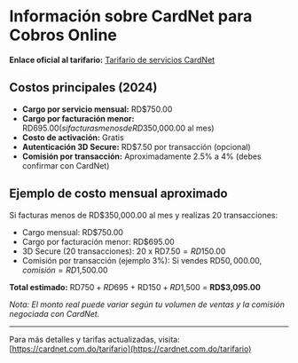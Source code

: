 # Información sobre CardNet para Cobros Online

**Enlace oficial al tarifario:**
[Tarifario de servicios CardNet](https://cardnet.com.do/tarifario)

## Costos principales (2024)
- **Cargo por servicio mensual:** RD$750.00
- **Cargo por facturación menor:** RD$695.00 (si facturas menos de RD$350,000.00 al mes)
- **Costo de activación:** Gratis
- **Autenticación 3D Secure:** RD$7.50 por transacción (opcional)
- **Comisión por transacción:** Aproximadamente 2.5% a 4% (debes confirmar con CardNet)

## Ejemplo de costo mensual aproximado
Si facturas menos de RD$350,000.00 al mes y realizas 20 transacciones:
- Cargo mensual: RD$750.00
- Cargo por facturación menor: RD$695.00
- 3D Secure (20 transacciones): 20 x RD$7.50 = RD$150.00
- Comisión por transacción (ejemplo 3%): Si vendes RD$50,000.00, comisión = RD$1,500.00

**Total estimado:** RD$750 + RD$695 + RD$150 + RD$1,500 = **RD$3,095.00**

*Nota: El monto real puede variar según tu volumen de ventas y la comisión negociada con CardNet.*

---

Para más detalles y tarifas actualizadas, visita:
[https://cardnet.com.do/tarifario](https://cardnet.com.do/tarifario) 
